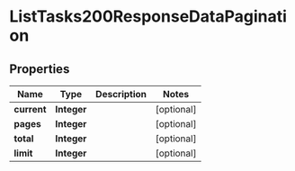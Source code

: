 

# ListTasks200ResponseDataPagination


## Properties

| Name | Type | Description | Notes |
|------------ | ------------- | ------------- | -------------|
|**current** | **Integer** |  |  [optional] |
|**pages** | **Integer** |  |  [optional] |
|**total** | **Integer** |  |  [optional] |
|**limit** | **Integer** |  |  [optional] |



